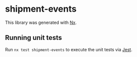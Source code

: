# shipment-events

This library was generated with [Nx](https://nx.dev).

## Running unit tests

Run `nx test shipment-events` to execute the unit tests via [Jest](https://jestjs.io).
